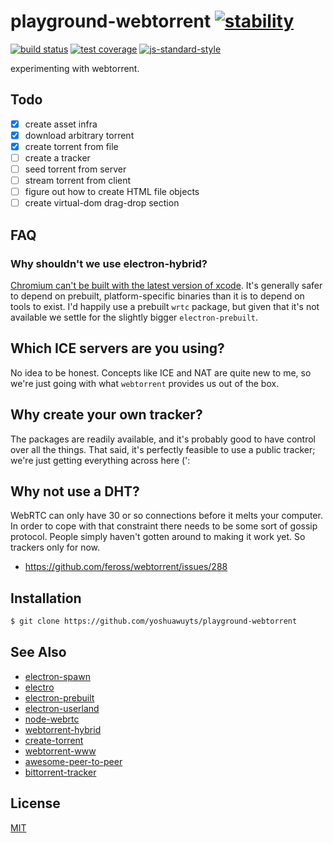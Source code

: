 # playground-webtorrent [![stability][0]][1]
[![build status][4]][5] [![test coverage][6]][7] [![js-standard-style][10]][11]

experimenting with webtorrent.

## Todo
- [x] create asset infra
- [x] download arbitrary torrent
- [x] create torrent from file
- [ ] create a tracker
- [ ] seed torrent from server
- [ ] stream torrent from client
- [ ] figure out how to create HTML file objects
- [ ] create virtual-dom drag-drop section

## FAQ
### Why shouldn't we use electron-hybrid?
[Chromium can't be built with the latest version of
xcode](https://github.com/js-platform/node-webrtc/issues/235#issuecomment-152447773).
It's generally safer to depend on prebuilt, platform-specific binaries than it
is to depend on tools to exist. I'd happily use a prebuilt `wrtc` package, but
given that it's not available we settle for the slightly bigger
`electron-prebuilt`.

## Which ICE servers are you using?
No idea to be honest. Concepts like ICE and NAT are quite new to me, so we're
just going with what `webtorrent` provides us out of the box.

## Why create your own tracker?
The packages are readily available, and it's probably good to have control over
all the things. That said, it's perfectly feasible to use a public tracker;
we're just getting everything across here (':

## Why not use a DHT?
WebRTC can only have 30 or so connections before it melts your computer. In
order to cope with that constraint there needs to be some sort of gossip
protocol. People simply haven't gotten around to making it work yet. So
trackers only for now.
- https://github.com/feross/webtorrent/issues/288

## Installation
```sh
$ git clone https://github.com/yoshuawuyts/playground-webtorrent
```

## See Also
- [electron-spawn](https://github.com/maxogden/electron-spawn)
- [electro](https://github.com/dominictarr/electro)
- [electron-prebuilt](https://www.npmjs.com/package/electron-prebuilt)
- [electron-userland](https://github.com/electron-userland)
- [node-webrtc](https://github.com/js-platform/node-webrtc)
- [webtorrent-hybrid](https://github.com/feross/webtorrent-hybrid)
- [create-torrent](https://github.com/feross/create-torrent)
- [webtorrent-www](https://github.com/feross/webtorrent-www)
- [awesome-peer-to-peer](https://github.com/kgryte/awesome-peer-to-peer)
- [bittorrent-tracker](https://github.com/feross/bittorrent-tracker)

## License
[MIT](https://tldrlegal.com/license/mit-license)

[0]: https://img.shields.io/badge/stability-experimental-orange.svg?style=flat-square
[1]: https://nodejs.org/api/documentation.html#documentation_stability_index
[4]: https://img.shields.io/travis/yoshuawuyts/playground-webtorrent/master.svg?style=flat-square
[5]: https://travis-ci.org/yoshuawuyts/playground-webtorrent
[6]: https://img.shields.io/codecov/c/github/yoshuawuyts/playground-webtorrent/master.svg?style=flat-square
[7]: https://codecov.io/github/yoshuawuyts/playground-webtorrent
[10]: https://img.shields.io/badge/code%20style-standard-brightgreen.svg?style=flat-square
[11]: https://github.com/feross/standard
